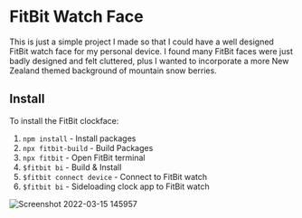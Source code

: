 # FitBit Watch Face

This is just a simple project I made so that I could have a well designed FitBit watch face for my personal device. I found many FitBit faces were just badly designed and felt cluttered, plus I wanted to incorporate a more New Zealand themed background of mountain snow berries.

## Install

To install the FitBit clockface:
1. `npm install` - Install packages
2. `npx fitbit-build` - Build Packages
3. `npx fitbit` - Open FitBit terminal
4. `$fitbit bi` - Build & Install
5. `$fitbit connect device` - Connect to FitBit watch
6. `$fitbit bi` - Sideloading clock app to FitBit watch

![Screenshot 2022-03-15 145957](https://user-images.githubusercontent.com/47839859/158291104-5941269b-1c5a-4063-9811-2b2b777cc0cc.png)
